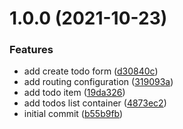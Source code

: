 # 1.0.0 (2021-10-23)


### Features

* add create todo form ([d30840c](https://github.com/jpedroh/angular-todo-tdd/commit/d30840ce9f72fa35e635c58808ec8a186631bcf9))
* add routing configuration ([319093a](https://github.com/jpedroh/angular-todo-tdd/commit/319093a2016d4d846743b5b9c342db2e1caff5d4))
* add todo item ([19da326](https://github.com/jpedroh/angular-todo-tdd/commit/19da326df7f4e1079368a6fcfc2eaf53c2b95607))
* add todos list container ([4873ec2](https://github.com/jpedroh/angular-todo-tdd/commit/4873ec26441336afcd480b127166dde64bfdbedc))
* initial commit ([b55b9fb](https://github.com/jpedroh/angular-todo-tdd/commit/b55b9fbcae115de9ec7416d4c1230023154c7531))
